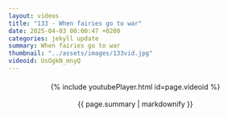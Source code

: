```yaml
---
layout: videos
title: "133 - When fairies go to war"
date: 2025-04-03 00:00:47 +0200
categories: jekyll update
summary: When fairies go to war
thumbnail: "../assets/images/133vid.jpg"
videoid: UsOgkN_mnyQ
---
```


<div style="text-align: center; margin-top: 20px;">
  {% include youtubePlayer.html id=page.videoid %}
  <p style="margin-top: 15px; font-size: 1.2em; color: #333;">
    <p>{{ page.summary | markdownify }}</p>
  </p>
</div>
